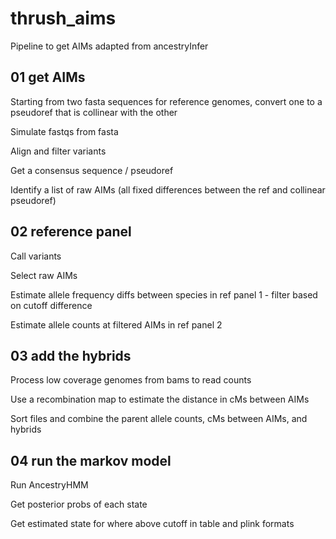 # thrush_aims

Pipeline to get AIMs adapted from ancestryInfer

## 01 get AIMs

Starting from two fasta sequences for reference genomes, convert one to a pseudoref that is collinear with the other

Simulate fastqs from fasta

Align and filter variants

Get a consensus sequence / pseudoref

Identify a list of raw AIMs (all fixed differences between the ref and collinear pseudoref)

## 02 reference panel

Call variants

Select raw AIMs

Estimate allele frequency diffs between species in ref panel 1 - filter based on cutoff difference

Estimate allele counts at filtered AIMs in ref panel 2

## 03 add the hybrids

Process low coverage genomes from bams to read counts

Use a recombination map to estimate the distance in cMs between AIMs

Sort files and combine the parent allele counts, cMs between AIMs, and hybrids

## 04 run the markov model

Run AncestryHMM

Get posterior probs of each state

Get estimated state for where above cutoff in table and plink formats
